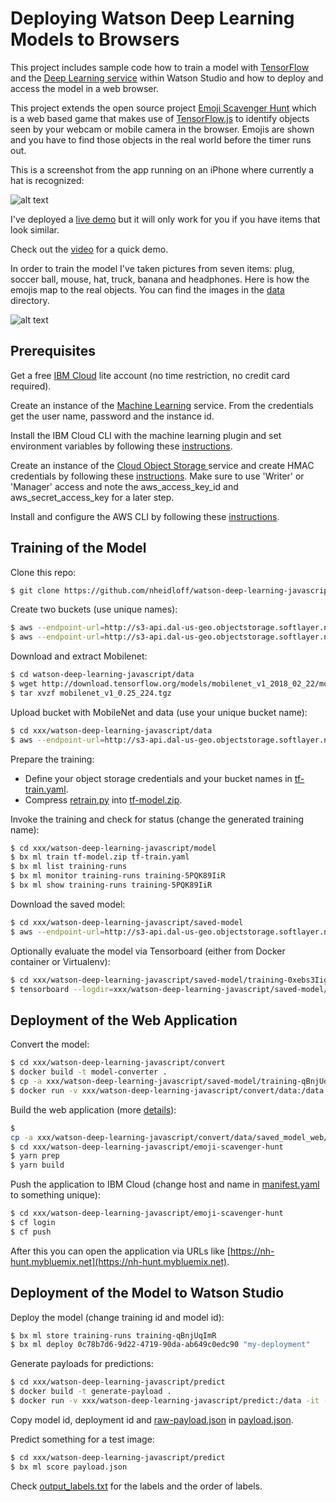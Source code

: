 # Deploying Watson Deep Learning Models to Browsers

This project includes sample code how to train a model with [TensorFlow](https://www.tensorflow.org/) and the [Deep Learning service](https://www.ibm.com/blogs/watson/2018/03/deep-learning-service-ibm-makes-advanced-ai-accessible-users-everywhere/) within Watson Studio and how to deploy and access the model in a web browser.

This project extends the open source project [Emoji Scavenger Hunt](https://github.com/google/emoji-scavenger-hunt) which is a web based game that makes use of [TensorFlow.js](https://js.tensorflow.org/) to identify objects seen by your webcam or mobile camera in the browser. Emojis are shown and you have to find those objects in the real world before the timer runs out.

This is a screenshot from the app running on an iPhone where currently a hat is recognized:

![alt text](documentation/iphone-1-small.JPEG "Screenshot")

I've deployed a [live demo](https://nh-hunt.mybluemix.net) but it will only work for you if you have items that look similar.

Check out the [video](https://youtu.be/4WTpMmqraXI) for a quick demo.

In order to train the model I've taken pictures from seven items: plug, soccer ball, mouse, hat, truck, banana and headphones. Here is how the emojis map to the real objects. You can find the images in the [data](data/images) directory.

![alt text](documentation/items-annotated-small.JPEG "Photo")


## Prerequisites 

Get a free [IBM Cloud](https://ibm.biz/nheidloff) lite account (no time restriction, no credit card required).

Create an instance of the [Machine Learning](https://console.bluemix.net/catalog/services/machine-learning) service. From the credentials get the user name, password and the instance id.

Install the IBM Cloud CLI with the machine learning plugin and set environment variables by following these [instructions](https://datascience.ibm.com/docs/content/analyze-data/ml_dlaas_environment.html).

Create an instance of the [Cloud Object Storage
](https://console.bluemix.net/catalog/services/cloud-object-storage) service and create HMAC credentials by following these [instructions](https://datascience.ibm.com/docs/content/analyze-data/ml_dlaas_object_store.html). Make sure to use 'Writer' or 'Manager' access and note the aws_access_key_id and aws_secret_access_key for a later step.

Install and configure the AWS CLI by following these [instructions](https://console.bluemix.net/docs/services/cloud-object-storage/cli/aws-cli.html#use-the-aws-cli).


## Training of the Model

Clone this repo:

```bash
$ git clone https://github.com/nheidloff/watson-deep-learning-javascript
```

Create two buckets (use unique names):

```bash
$ aws --endpoint-url=http://s3-api.dal-us-geo.objectstorage.softlayer.net --profile ibm_cos s3 mb s3://nh-hunt-input
$ aws --endpoint-url=http://s3-api.dal-us-geo.objectstorage.softlayer.net --profile ibm_cos s3 mb s3://nh-hunt-output
```

Download and extract Mobilenet:

```bash
$ cd watson-deep-learning-javascript/data
$ wget http://download.tensorflow.org/models/mobilenet_v1_2018_02_22/mobilenet_v1_0.25_224.tgz
$ tar xvzf mobilenet_v1_0.25_224.tgz 
```

Upload bucket with MobileNet and data (use your unique bucket name):

```bash
$ cd xxx/watson-deep-learning-javascript/data
$ aws --endpoint-url=http://s3-api.dal-us-geo.objectstorage.softlayer.net --profile ibm_cos s3 cp . s3://nh-hunt-input/ --recursive 
```

Prepare the training:
* Define your object storage credentials and your bucket names in [tf-train.yaml](model/tf-train.yaml).
* Compress [retrain.py](model/retrain.py) into [tf-model.zip](model/tf-model.zip).

Invoke the training and check for status (change the generated training name):

```bash
$ cd xxx/watson-deep-learning-javascript/model
$ bx ml train tf-model.zip tf-train.yaml
$ bx ml list training-runs
$ bx ml monitor training-runs training-5PQK89IiR
$ bx ml show training-runs training-5PQK89IiR
```

Download the saved model:

```bash
$ cd xxx/watson-deep-learning-javascript/saved-model
$ aws --endpoint-url=http://s3-api.dal-us-geo.objectstorage.softlayer.net --profile ibm_cos s3 sync s3://nh-hunt-output .
```

Optionally evaluate the model via Tensorboard (either from Docker container or Virtualenv):

```bash
$ cd xxx/watson-deep-learning-javascript/saved-model/training-0xebs3Iig
$ tensorboard --logdir=xxx/watson-deep-learning-javascript/saved-model/training-0xebs3Iig/retrain_logs
```


## Deployment of the Web Application

Convert the model:

```bash
$ cd xxx/watson-deep-learning-javascript/convert
$ docker build -t model-converter .
$ cp -a xxx/watson-deep-learning-javascript/saved-model/training-qBnjUqImR/model/. xxx/watson-deep-learning-javascript/convert/data/saved_model/ 
$ docker run -v xxx/watson-deep-learning-javascript/convert/data:/data -it model-converter
```

Build the web application (more [details](https://github.com/google/emoji-scavenger-hunt)):

```bash
$ 
cp -a xxx/watson-deep-learning-javascript/convert/data/saved_model_web/. xxx/watson-deep-learning-javascript/emoji-scavenger-hunt/dist/model/
$ cd xxx/watson-deep-learning-javascript/emoji-scavenger-hunt
$ yarn prep
$ yarn build
```

Push the application to IBM Cloud (change host and name in [manifest.yaml](emoji-scavenger-hunt/manifest.yaml) to something unique):

```bash
$ cd xxx/watson-deep-learning-javascript/emoji-scavenger-hunt
$ cf login
$ cf push
```

After this you can open the application via URLs like [https://nh-hunt.mybluemix.net](https://nh-hunt.mybluemix.net).


## Deployment of the Model to Watson Studio

Deploy the model (change training id and model id):

```bash
$ bx ml store training-runs training-qBnjUqImR
$ bx ml deploy 0c78b7d6-9d22-4719-90da-ab649c0edc90 "my-deployment"
```

Generate payloads for predictions:

```bash
$ cd xxx/watson-deep-learning-javascript/predict
$ docker build -t generate-payload .
$ docker run -v xxx/watson-deep-learning-javascript/predict:/data -it -e file_name=ball.JPG generate-payload
```

Copy model id, deployment id and [raw-payload.json](predict/raw-payload.json) in [payload.json](predict/payload.json).

Predict something for a test image: 

```bash
$ cd xxx/watson-deep-learning-javascript/predict
$ bx ml score payload.json
```

Check [output_labels.txt](saved-model/training-qBnjUqImR/output_lables.txt) for the labels and the order of labels.

